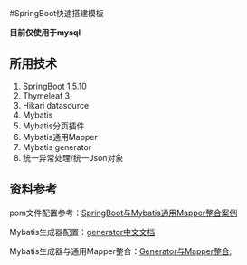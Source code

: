 #SpringBoot快速搭建模板

**目前仅使用于mysql**

## 所用技术
1. SpringBoot 1.5.10
2. Thymeleaf 3
3. Hikari datasource
4. Mybatis
5. Mybatis分页插件
6. Mybatis通用Mapper
7. Mybatis generator
8. 统一异常处理/统一Json对象


## 资料参考
pom文件配置参考：[SpringBoot与Mybatis通用Mapper整合案例](https://github.com/abel533/MyBatis-Spring-Boot/blob/master/pom.xml)

Mybatis生成器配置：[generator中文文档](http://blog.csdn.net/isea533/article/details/42102297)

Mybatis生成器与通用Mapper整合：[Generator与Mapper整合](https://mapperhelper.github.io/docs/3.usembg/);